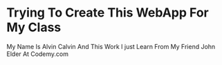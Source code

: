 # Trying To Create This WebApp For My Class

My Name Is Alvin Calvin And This Work I just Learn
From My Friend John Elder At Codemy.com

#
